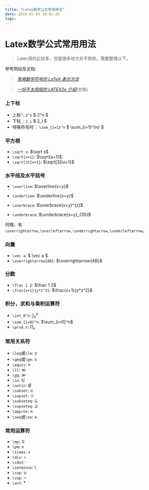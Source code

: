 ```yaml
---
title: "Latex数学公式常用用法"
date: 2018-02-03 18:01:26
tags: 
---
```


# Latex数学公式常用用法

> Latex用的比较多，但是很多地方并不熟练，需要整理以下。

<!--more-->

参考网站及文档:

> [_常用数学符号的 LaTeX 表示方法_](http://mohu.org/info/symbols/symbols.htm)

> [_一份不太简短的 LATEX2e 介绍_](http://www.mohu.org/info/lshort-cn.pdf)(文档)

### 上下标

* 上标`^`:	`2^n` $ 2^n $
* 下标`_`:  `2_i` $ 2_i $
* 特殊符号时：  `\sum_{i=1}^n` $ \sum_{i=1}^{n} $

### 平方根

* `\sqrt x`: $\sqrt x$ 
* `\sqrt{x+1}`: $\sqrt{x+1}$
* `\sqrt[3]{x+1}`: $\sqrt[3]{x+1}$

### 水平线及水平括号

* `\overline`: $\overline{x+y}$
* `\underline`: $\underline{x+y}$

* `\overbrace`: $\overbrace{x+y}^{z}$
* `\underbrace`: $\underbrace{x+y}_{35}$

同理，有`\overrightarrow,\overleftarrow,\underrightarrow,\underleftarrow`。

### 向量

* `\vec a`: $ \vec a $
* `\overrightarrow{AB}`: $\overrightarrow{AB}$

### 分数

* `\frac 1 2`: $\frac 1 2$
* `\frac{x+1}{y*z^2}`: $\frac{x+1}{y*z^2}$

### 积分，求和与乘积运算符

* `\int_0^n`: $\int_0^n$
* `\sum_{i=0}^n`: $\sum_{i=0}^n$
* `\prod_x`: $\prod_x$ 

### 常用关系符

* `\leq`或`\le`: $\leq$
* `\geq`或`\ge`: $\ge$
* `\equiv`: $\equiv$
* `\ll`: $\ll$
* `\gg`: $\gg$
* `\in`: $\in$
* `\notin`: $\notin$
* `\subset`: $\subset$
* `\supset`: $\supset$
* `\subseteq`: $\subseteq$
* `\supseteq`: $\supseteq$
* `\approx`: $\approx$
* `\neq`或`\ne`: $\ne$

### 常用运算符

* `\mp`: $\mp$
* `\pm`: $\pm$
* `\times`: $\times$
* `\div`: $\div$
* `\cdot`: $\cdot$
* `\setminus`: $\setminus$ 
* `\cup`: $\cup$
* `\cap`: $\cap$
* `\ast`: $\ast$